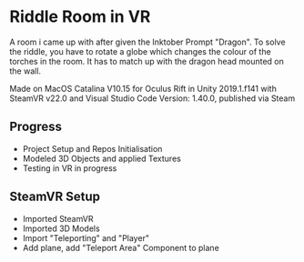 # Riddle Room in VR
A room i came up with after given the Inktober Prompt "Dragon".
To solve the riddle, you have to rotate a globe which changes the colour of the torches in the room.
It has to match up with the dragon head mounted on the wall.

Made on MacOS Catalina V10.15 for Oculus Rift in Unity 2019.1.f141 with SteamVR v22.0 and Visual Studio Code Version: 1.40.0, published via Steam

## Progress 

* Project Setup and Repos Initialisation
* Modeled 3D Objects and applied Textures
* Testing in VR in progress

## SteamVR Setup
* Imported SteamVR
* Imported 3D Models 
* Import "Teleporting" and "Player"
* Add plane, add "Teleport Area" Component to plane
